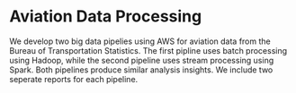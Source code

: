 # Aviation Data Processing

We develop two big data pipelies using AWS for aviation data from the Bureau of Transportation Statistics. The first pipline uses batch processing using Hadoop, while the second pipeline uses stream processing using Spark. Both pipelines produce similar analysis insights. We include two seperate reports for each pipeline.
